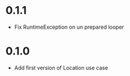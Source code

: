 # 0.1.1
* Fix RuntimeException on un prepared looper

# 0.1.0
* Add first version of Location use case
